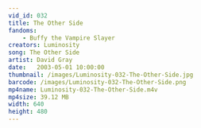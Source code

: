 ```yaml
---
vid_id: 032
title: The Other Side
fandoms:
    - Buffy the Vampire Slayer
creators: Luminosity
song: The Other Side
artist: David Gray
date:   2003-05-01 10:00:00
thumbnail: /images/Luminosity-032-The-Other-Side.jpg
barcode: /images/Luminosity-032-The-Other-Side.png
mp4name: Luminosity-032-The-Other-Side.m4v
mp4size: 39.12 MB
width: 640
height: 480
---
```



